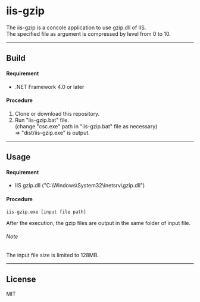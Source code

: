 # iis-gzip

The iis-gzip is a concole application to use gzip.dll of IIS.<br>
The specified file as argument is compressed by level from 0 to 10.

___
## Build
#### Requirement
* .NET Framework 4.0 or later

#### Procedure
1. Clone or download this repository.
2. Run "iis-gzip.bat" file. <br>
  (change "csc.exe" path in "iis-gzip.bat" file as necessary)<br>
=> "dist/iis-gzip.exe" is output.

___
## Usage
#### Requirement
* IIS gzip.dll ("C:\\Windows\\System32\\inetsrv\\gzip.dll")

#### Procedure
    iis-gzip.exe [input file path]

After the execution, the gzip files are output in the same folder of input file.

###### Note
The input file size is limited to 128MB.

___
## License
MIT
